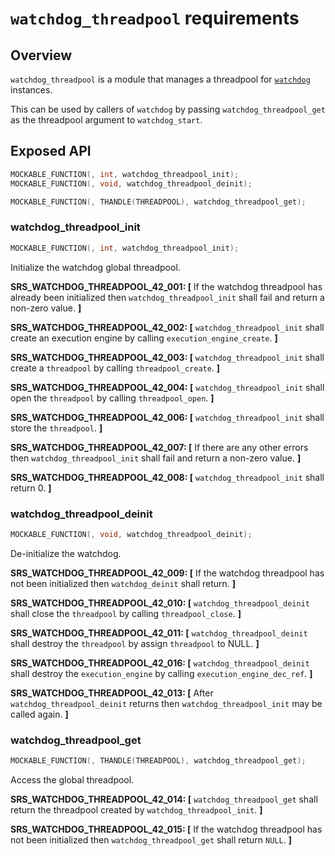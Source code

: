 `watchdog_threadpool` requirements
================

## Overview

`watchdog_threadpool` is a module that manages a threadpool for [`watchdog`](watchdog_requirements.md) instances.

This can be used by callers of `watchdog` by passing `watchdog_threadpool_get` as the threadpool argument to `watchdog_start`.

## Exposed API

```c
MOCKABLE_FUNCTION(, int, watchdog_threadpool_init);
MOCKABLE_FUNCTION(, void, watchdog_threadpool_deinit);

MOCKABLE_FUNCTION(, THANDLE(THREADPOOL), watchdog_threadpool_get);
```

### watchdog_threadpool_init

```c
MOCKABLE_FUNCTION(, int, watchdog_threadpool_init);
```

Initialize the watchdog global threadpool.

**SRS_WATCHDOG_THREADPOOL_42_001: [** If the watchdog threadpool has already been initialized then `watchdog_threadpool_init` shall fail and return a non-zero value. **]**

**SRS_WATCHDOG_THREADPOOL_42_002: [** `watchdog_threadpool_init` shall create an execution engine by calling `execution_engine_create`. **]**

**SRS_WATCHDOG_THREADPOOL_42_003: [** `watchdog_threadpool_init` shall create a `threadpool` by calling `threadpool_create`. **]**

**SRS_WATCHDOG_THREADPOOL_42_004: [** `watchdog_threadpool_init` shall open the `threadpool` by calling `threadpool_open`. **]**

**SRS_WATCHDOG_THREADPOOL_42_006: [** `watchdog_threadpool_init` shall store the `threadpool`. **]**

**SRS_WATCHDOG_THREADPOOL_42_007: [** If there are any other errors then `watchdog_threadpool_init` shall fail and return a non-zero value. **]**

**SRS_WATCHDOG_THREADPOOL_42_008: [** `watchdog_threadpool_init` shall return 0. **]**

### watchdog_threadpool_deinit

```c
MOCKABLE_FUNCTION(, void, watchdog_threadpool_deinit);
```

De-initialize the watchdog.

**SRS_WATCHDOG_THREADPOOL_42_009: [** If the watchdog threadpool has not been initialized then `watchdog_deinit` shall return. **]**

**SRS_WATCHDOG_THREADPOOL_42_010: [** `watchdog_threadpool_deinit` shall close the `threadpool` by calling `threadpool_close`. **]**

**SRS_WATCHDOG_THREADPOOL_42_011: [** `watchdog_threadpool_deinit` shall destroy the `threadpool` by assign `threadpool` to NULL. **]**

**SRS_WATCHDOG_THREADPOOL_42_016: [** `watchdog_threadpool_deinit` shall destroy the `execution_engine` by calling `execution_engine_dec_ref`. **]**

**SRS_WATCHDOG_THREADPOOL_42_013: [** After `watchdog_threadpool_deinit` returns then `watchdog_threadpool_init` may be called again. **]**

### watchdog_threadpool_get

```c
MOCKABLE_FUNCTION(, THANDLE(THREADPOOL), watchdog_threadpool_get);
```

Access the global threadpool.

**SRS_WATCHDOG_THREADPOOL_42_014: [** `watchdog_threadpool_get` shall return the threadpool created by `watchdog_threadpool_init`. **]**

**SRS_WATCHDOG_THREADPOOL_42_015: [** If the watchdog threadpool has not been initialized then `watchdog_threadpool_get` shall return `NULL`. **]**
